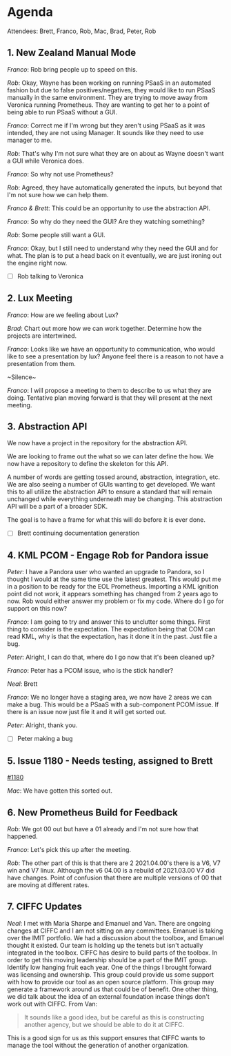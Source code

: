 # Agenda

Attendees: Brett, Franco, Rob, Mac, Brad, Peter, Rob

## 1. New Zealand Manual Mode

*Franco*: Rob bring people up to speed on this.

*Rob*: Okay, Wayne has been working on running PSaaS in an automated fashion but due to false positives/negatives, they would like to run PSaaS manually in the same environment. They are trying to move away from Veronica running Prometheus. They are wanting to get her to a point of being able to run PSaaS without a GUI.

*Franco*: Correct me if I'm wrong but they aren't using PSaaS as it was intended, they are not using Manager. It sounds like they need to use manager to me.

*Rob*: That's why I'm not sure what they are on about as Wayne doesn't want a GUI while Veronica does.

*Franco*: So why not use Prometheus?

*Rob*: Agreed, they have automatically generated the inputs, but beyond that I'm not sure how we can help them.

*Franco & Brett*: This could be an opportunity to use the abstraction API.

*Franco*: So why do they need the GUI? Are they watching something?

*Rob*: Some people still want a GUI.

*Franco*: Okay, but I still need to understand why they need the GUI and for what. The plan is to put a head back on it eventually, we are just ironing out the engine right now.

- [ ] Rob talking to Veronica
## 2. Lux Meeting

*Franco*: How are we feeling about Lux?

*Brad*: Chart out more how we can work together. Determine how the projects are intertwined. 

*Franco*: Looks like we have an opportunity to communication, who would like to see a presentation by lux? Anyone feel there is a reason to not have a presentation from them.

~Silence~ 

*Franco*: I will propose a meeting to them to describe to us what they are doing. Tentative plan moving forward is that they will present at the next meeting.

## 3. Abstraction API

We now have a project in the repository for the abstraction API. 

We are looking to frame out the what so we can later define the how. We now have a repository to define the skeleton for this API.

A number of words are getting tossed around, abstraction, integration, etc. We are also seeing a number of GUIs wanting to get developed. We want this to all utilize the abstraction API to ensure a standard that will remain unchanged while everything underneath may be changing. This abstraction API will be a part of a broader SDK. 

The goal is to have a frame for what this will do before it is ever done.

- [ ] Brett continuing documentation generation
## 4. KML PCOM - Engage Rob for Pandora issue

*Peter*: I have a Pandora user who wanted an upgrade to Pandora, so I thought I would at the same time use the latest greatest. This would put me in a position to be ready for the EOL Prometheus. Importing a KML ignition point did not work, it appears something has changed from 2 years ago to now. Rob would either answer my problem or fix my code. Where do I go for support on this now? 

*Franco*: I am going to try and answer this to unclutter some things. First thing to consider is the expectation. The expectation being that COM can read KML, why is that the expectation, has it done it in the past. Just file a bug.

*Peter*: Alright, I can do that, where do I go now that it's been cleaned up?

*Franco*: Peter has a PCOM issue, who is the stick handler?

*Neal*: Brett

*Franco*: We no longer have a staging area, we now have 2 areas we can make a bug. This would be a PSaaS with a sub-component PCOM issue. If there is an issue now just file it and it will get sorted out.

*Peter*: Alright, thank you.

- [ ] Peter making a bug

## 5. Issue 1180 - Needs testing, assigned to Brett

[#1180](https://ppm.redapp.org/issues/1180)

*Mac*: We have gotten this sorted out.

## 6. New Prometheus Build for Feedback

*Rob*: We got 00 out but have a 01 already and I'm not sure how that happened.

*Franco*: Let's pick this up after the meeting.

*Rob*: The other part of this is that there are 2 2021.04.00's there is a V6, V7 win and V7 linux. Although the v6 04.00 is a rebuild of 2021.03.00 V7 did have changes. Point of confusion that there are multiple versions of 00 that are moving at different rates.

## 7. CIFFC Updates

*Neal*: I met with Maria Sharpe and Emanuel and Van. There are ongoing changes at CIFFC and I am not sitting on any committees. Emanuel is taking over the IMIT portfolio. We had a discussion about the toolbox, and Emanuel thought it existed. Our team is holding up the tenets but isn't actually integrated in the toolbox. CIFFC has desire to build parts of the toolbox. In order to get this moving leadership should be a part of the IMIT group. Identify low hanging fruit each year. One of the things I brought forward was licensing and ownership. This group could provide us some support with how to provide our tool as an open source platform. This group may generate a framework around us that could be of benefit. One other thing, we did talk about the idea of an external foundation incase things don't work out with CIFFC. From Van:
 >It sounds like a good idea, but be careful as this is constructing another agency, but we should be able to do it at CIFFC.

This is a good sign for us as this support ensures that CIFFC wants to manage the tool without the generation of another organization.

